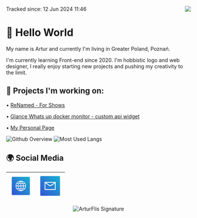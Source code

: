 <a>Tracked since: 12 Jun 2024 11:46</a><a href="https://u8views.com/github/Panonim"><img src="https://u8views.com/api/v1/github/profiles/58903942/views/day-week-month-total-count.svg" align="right"></a>

# 👋 Hello World

My name is Artur and currently I'm living in Greater Poland, Poznań. 

I'm currently learning Front-end since 2020. I'm hobbistic logo and web designer, I really enjoy starting new projects and pushing my creativity to the limit. 


## 🔨 Projects I'm working on:

• [ReNamed - For Shows](https://github.com/Panonim/Renamed)

• [Glance Whats up docker monitor - custom api widget](https://github.com/glanceapp/community-widgets/blob/main/widgets/wud-monitor-by-panonim/README.md)

• [My Personal Page](https://bluee.dev)


<img height=230 src="https://github-readme-stats.vercel.app/api?username=panonim&show_icons=true&theme=holi&show=prs_merged&hide=contribs&rank_icon=github&text_bold=false" alt="Github Overview"/> <img height=230 src="https://github-readme-stats.vercel.app/api/top-langs/?username=panonim&layout=donut&theme=holi&" alt="Most Used Langs"/>

## 🌍 Social Media

| [<img src="https://raw.githubusercontent.com/Panonim/Panonim/main/Website.svg" alt="Website" width="66"> ](https://bluee.dev/) | [<img src="https://raw.githubusercontent.com/Panonim/Panonim/main/Mail.svg" alt="Mail" width="66">](https://mail.google.com/mail/u/0/?fs=1&to=office@bluee.dev&tf=cm) |
| :---: | :---:|
<div align="center"><img src="https://bluee.dev/assets/ArturFlis.svg" height=150px width=250px alt="ArturFlis Signature"/></div>
